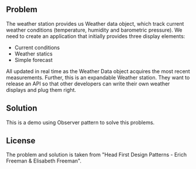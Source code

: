 ## Problem
The weather station provides us Weather data object, which track current weather conditions (temperature, humidity and barometric pressure).
We need to create an application that initially provides three display elements:
- Current conditions
- Weather statics
- Simple forecast

All updated in real time as the Weather Data object acquires the most recent measurements. Further, this is an expandable Weather station. They want to release an API so that other developers can write their own weather displays and plug them right.

## Solution
This is a demo using Observer pattern to solve this problems.


## License

The problem and solution is taken from "Head First Design Patterns - Erich Freeman & Elisabeth Freeman".
